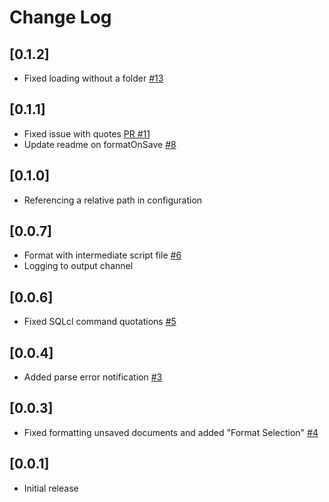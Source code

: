 # Change Log

## [0.1.2]

- Fixed loading without a folder [#13](https://github.com/mickeypearce/vscode-oracle-format/issues/13)

## [0.1.1]

- Fixed issue with quotes [PR #11](https://github.com/mickeypearce/vscode-oracle-format/issues/11)
- Update readme on formatOnSave [#8](https://github.com/mickeypearce/vscode-oracle-format/issues/8)

## [0.1.0]

- Referencing a relative path in configuration

## [0.0.7]

- Format with intermediate script file [#6](https://github.com/mickeypearce/vscode-oracle-format/issues/6)
- Logging to output channel

## [0.0.6]

- Fixed SQLcl command quotations [#5](https://github.com/mickeypearce/vscode-oracle-format/issues/5)

## [0.0.4]

- Added parse error notification [#3](https://github.com/mickeypearce/vscode-oracle-format/issues/3)

## [0.0.3]

- Fixed formatting unsaved documents and added "Format Selection" [#4](https://github.com/mickeypearce/vscode-oracle-format/issues/4)

## [0.0.1]

- Initial release
